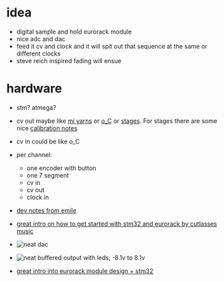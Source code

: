# idea

- digital sample and hold eurorack module
- nice adc and dac
- feed it cv and clock and it will spit out that sequence at the same or different clocks
- steve reich inspired fading will ensue

# hardware

- stm? atmega?
- cv out maybe like [mi yarns](https://github.com/pichenettes/eurorack/tree/master/yarns) or [o_C](https://ornament-and-cri.me/) or [stages](https://github.com/pichenettes/eurorack/tree/master/stages). For stages there are some nice [calibration notes](https://github.com/forestcaver/MIStagesStuff/blob/master/__CalibrationNotes.txt)
- cv in could be like o_C
- per channel:
  - one encoder with button
  - one 7 segment
  - cv in 
  - cv out
  - clock in
  
- [dev notes from emile](https://forum.mutable-instruments.net/t/general-questions-on-diy-synthesizers-w-stm32/15248/2)

- [great intro on how to get started with stm32 and eurorack by cutlasses music](http://www.cutlasses.co.uk/tech/developing-on-stm32/)

- ![neat dac](https://github.com/digitalmediabremen/tsateacs-comp/blob/main/img/stages_dac.png)
- ![neat buffered output with leds, -8.1v to 8.1v](https://github.com/digitalmediabremen/tsateacs-comp/blob/main/img/stages_vref+output.png)

- [great intro into eurorack module design + stm32](https://www.youtube.com/watch?v=Xf4CxC8exFM)